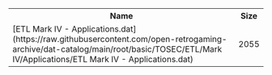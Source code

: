 <table>
<tr><th>Name</th><th>Size</th></tr>
<tr><td>[ETL Mark IV - Applications.dat](https://raw.githubusercontent.com/open-retrogaming-archive/dat-catalog/main/root/basic/TOSEC/ETL/Mark IV/Applications/ETL Mark IV - Applications.dat)</td><td>2055</td></tr>
</table>
